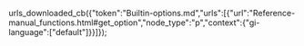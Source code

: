 urls_downloaded_cb({"token":"Builtin-options.md","urls":[{"url":"Reference-manual_functions.html#get_option","node_type":"p","context":{"gi-language":["default"]}}]});